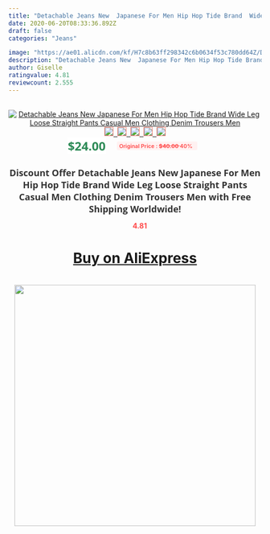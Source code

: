 ```yaml
---
title: "Detachable Jeans New  Japanese For Men Hip Hop Tide Brand  Wide Leg Loose Straight Pants Casual Men Clothing Denim Trousers Men"
date: 2020-06-20T08:33:36.892Z
draft: false
categories: "Jeans"

image: "https://ae01.alicdn.com/kf/H7c8b63ff298342c6b0634f53c780dd64Z/Detachable-Jeans-New-Japanese-For-Men-Hip-Hop-Tide-Brand-Wide-Leg-Loose-Straight-Pants-Casual.jpg"
description: "Detachable Jeans New  Japanese For Men Hip Hop Tide Brand  Wide Leg Loose Straight Pants Casual Men Clothing Denim Trousers Men"
author: Giselle
ratingvalue: 4.81
reviewcount: 2.555
---
```

<br>
<div style="text-align: center;">
<a href="https://s.click.aliexpress.com/e/_AEcmKp" target="_blank" rel="nofollow noopener noreferrer"><img alt="Detachable Jeans New  Japanese For Men Hip Hop Tide Brand  Wide Leg Loose Straight Pants Casual Men Clothing Denim Trousers Men" class="magnifier-image" src="https://ae01.alicdn.com/kf/H7c8b63ff298342c6b0634f53c780dd64Z/Detachable-Jeans-New-Japanese-For-Men-Hip-Hop-Tide-Brand-Wide-Leg-Loose-Straight-Pants-Casual.jpg_640x640.jpg">
<br>
<img style="border:1px solid salmon" src="https://ae01.alicdn.com/kf/H7c8b63ff298342c6b0634f53c780dd64Z/Detachable-Jeans-New-Japanese-For-Men-Hip-Hop-Tide-Brand-Wide-Leg-Loose-Straight-Pants-Casual.jpg_120x120.jpg">&nbsp;&nbsp;<img style="border:1px solid salmon" src="https://ae01.alicdn.com/kf/Hdfb172626bc24044982ddc9c0b9baea1m/Detachable-Jeans-New-Japanese-For-Men-Hip-Hop-Tide-Brand-Wide-Leg-Loose-Straight-Pants-Casual.jpg_120x120.jpg">&nbsp;&nbsp;<img style="border:1px solid salmon" src="https://ae01.alicdn.com/kf/H5c58f1fed6b84b8eaf4a65cbf7423b97M/Detachable-Jeans-New-Japanese-For-Men-Hip-Hop-Tide-Brand-Wide-Leg-Loose-Straight-Pants-Casual.jpg_120x120.jpg">&nbsp;&nbsp;<img style="border:1px solid salmon" src="https://ae01.alicdn.com/kf/H8c68c8ceeaef486f886c8cd688babe8eW/Detachable-Jeans-New-Japanese-For-Men-Hip-Hop-Tide-Brand-Wide-Leg-Loose-Straight-Pants-Casual.jpg_120x120.jpg">&nbsp;&nbsp;<img style="border:1px solid salmon" src="https://ae01.alicdn.com/kf/He8298751c51349fc841ec98bf31b7ed1W/Detachable-Jeans-New-Japanese-For-Men-Hip-Hop-Tide-Brand-Wide-Leg-Loose-Straight-Pants-Casual.jpg_120x120.jpg"></a></div><br0>
<div style="text-align: center;"><span style="background-color: white; border: 0px; box-sizing: border-box; color: seagreen; display: inline-block; font-family: &quot;open sans&quot; , &quot;arial&quot; , &quot;helvetica&quot; , sans-serif , &quot;heiti&quot;; font-size: 24px; font-stretch: inherit; font-weight: 700; line-height: inherit; margin: 0px 10px 0px 0px; padding: 0px; vertical-align: middle;">$24.00 </span>
<span style="background: rgb(255 , 241 , 241); border-radius: 3px; border: 0px; box-sizing: border-box; color: #ff4747; display: inline-block; font-family: inherit; font-size: 12px; font-stretch: inherit; font-style: inherit; font-variant: inherit; font-weight: 600; line-height: inherit; margin: 0px; padding: 2px 5px; transform: scale(0.9); vertical-align: middle;">Original Price : <b style="text-decoration: line-through;">$40.00 </b> 40%&nbsp;&nbsp;</span></div>
<h1 style="color: #333333; display: inline-block; font-family: &quot;open sans&quot; , &quot;arial&quot; , &quot;helvetica&quot; , sans-serif , &quot;heiti&quot;; font-size: 18px; font-stretch: inherit; font-weight: 700; text-align: center;">Discount Offer Detachable Jeans New  Japanese For Men Hip Hop Tide Brand  Wide Leg Loose Straight Pants Casual Men Clothing Denim Trousers Men with Free Shipping Worldwide!</h1>
<div style="color: #ff4747; text-align: center;">
<img src="https://4.bp.blogspot.com/-M0ZcTcb-5uY/XleCXlxnR4I/AAAAAAAAAEc/OrjgMkXV1oMQFaCRZj5HQwOCBcu3w1FegCPcBGAYYCw/s1600/star.png" style="height: 15px;">&nbsp;<b>4.81</b></div>
<div class="button_cont" align="center"><a class="buynow_a" href="https://s.click.aliexpress.com/e/_AEcmKp" target="_blank" rel="nofollow noopener noreferrer"><H1>Buy on AliExpress</H1></a></div><br>
<div class="separator" style="clear: both; text-align: center;">
<img src="https://lh3.googleusercontent.com/-pTy5HemUv9M/XlePHvY0dAI/AAAAAAAAAE4/0nX5iRUoIWY8eMW9Dpxeirr157OZliDIgCLcBGAsYHQ/s1600/badge.gif" width="480">
</div>
